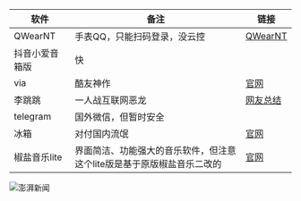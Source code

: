 | 软件 | 备注 | 链接 |
| ----------- | ----------- | ----------- |
| QWearNT | 手表QQ，只能扫码登录，没云控  | [QWearNT](https://github.com/java30433/QWearNT) |
| 抖音小爱音箱版 | 快 |
| via | 酷友神作 | [官网](https://viayoo.com/zh-cn/) |
| 李跳跳 | 一人战互联网恶龙 | [网友总结](http://ad-litiaotiao.com/#) |
| telegram | 国外微信，但暂时安全 | 
|冰箱|对付国内流氓|[官网](https://iceboxdoc.catchingnow.com/) |
|椒盐音乐lite|界面简洁、功能强大的音乐软件，但注意这个lite版是基于原版椒盐音乐二改的|[官网](https://moriafly.com/salt-player/lite.html)|



![澎湃新闻](https://imagecloud.thepaper.cn/thepaper/image/195/705/94.png)
